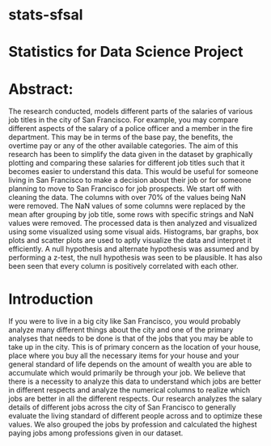 # stats-sfsal

# Statistics for Data Science Project

# Abstract:

The research conducted, models different parts of the salaries of various job titles in the city
of San Francisco. For example, you may compare different aspects of the salary of a police
officer and a member in the fire department. This may be in terms of the base pay, the
benefits, the overtime pay or any of the other available categories. The aim of this research
has been to simplify the data given in the dataset by graphically plotting and comparing these
salaries for different job titles such that it becomes easier to understand this data. This would
be useful for someone living in San Francisco to make a decision about their job or for
someone planning to move to San Francisco for job prospects. We start off with cleaning the
data. The columns with over 70% of the values being NaN were removed. The NaN values of
some columns were replaced by the mean after grouping by job title, some rows with specific
strings and NaN values were removed. The processed data is then analyzed and visualized
using some visualized using some visual aids. Histograms, bar graphs, box plots and scatter
plots are used to aptly visualize the data and interpret it efficiently. A null hypothesis and
alternate hypothesis was assumed and by performing a z-test, the null hypothesis was seen to
be plausible. It has also been seen that every column is positively correlated with each other.

# Introduction

If you were to live in a big city like San Francisco, you would probably analyze many
different things about the city and one of the primary analyses that needs to be done is that of
the jobs that you may be able to take up in the city. This is of primary concern as the location
of your house, place where you buy all the necessary items for your house and your general
standard of life depends on the amount of wealth you are able to accumulate which would
primarily be through your job. We believe that there is a necessity to analyze this data to
understand which jobs are better in different respects and analyze the numerical columns to
realize which jobs are better in all the different respects. Our research analyzes the salary
details of different jobs across the city of San Francisco to generally evaluate the living
standard of different people across and to optimize these values. We also grouped the jobs by
profession and calculated the highest paying jobs among professions given in our dataset.

